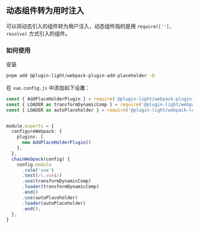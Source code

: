 ## 动态组件转为用时注入

可以将动态引入的组件转为用户注入，动态组件指的是用 `require([''], resolve)` 方式引入的组件。

### 如何使用

安装

```bash
pnpm add @plugin-light/webpack-plugin-add-placeholder -D
```

在 `vue.config.js` 中添加如下设置：

```ts
const { AddPlaceHolderPlugin } = require('@plugin-light/webpack-plugin-add-placeholder');
const { LOADER as transformDynamicComp } = require('@plugin-light/webpack-loader-transform-dynamic-comp');
const { LOADER as autoPlaceholder } = require('@plugin-light/webpack-loader-auto-placeholder');


module.exports = {
  configureWebpack: {
    plugins: [
      new AddPlaceHolderPlugin()
    ],
  },
  chainWebpack(config) {
    config.module
      .rule('vue')
      .test(/\.vue$/)
      .use(transformDynamicComp)
      .loader(transformDynamicComp)
      .end()
      .use(autoPlaceholder)
      .loader(autoPlaceholder)
      .end();
  },
}
```


